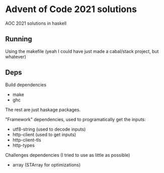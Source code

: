 # Advent of Code 2021 solutions

AOC 2021 solutions in haskell

## Running

Using the makefile (yeah I could have just made a cabal/stack project, but whatever)

## Deps 

Build dependencies

- make
- ghc

The rest are just haskage packages.

"Framework" dependencies, used to programatically get the inputs:

- utf8-string (used to decode inputs)
- http-client (used to get inputs)
- http-client-tls
- http-types

Challenges dependencies (I tried to use as little as possible)

- array (STArray for optimizations)
